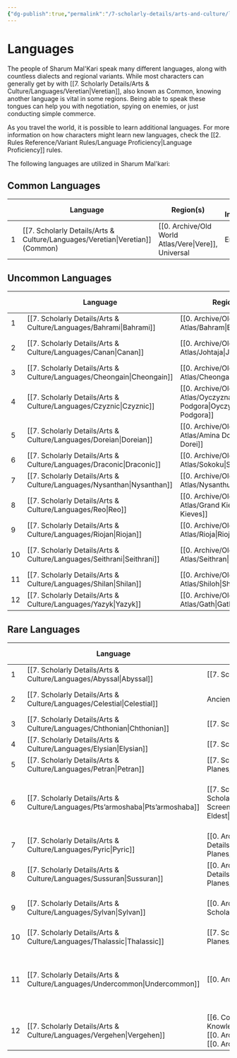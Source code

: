 ```yaml
---
{"dg-publish":true,"permalink":"/7-scholarly-details/arts-and-culture/languages/languages/","noteIcon":""}
---
```


# Languages

The people of Sharum Mal'Kari speak many different languages, along with countless dialects and regional variants. While most characters can generally get by with [[7. Scholarly Details/Arts & Culture/Languages/Veretian\|Veretian]], also known as Common, knowing another language is vital in some regions. Being able to speak these tongues can help you with negotiation, spying on enemies, or just conducting simple commerce. 

As you travel the world, it is possible to learn additional languages. For more information on how characters might learn new languages, check the [[2. Rules Reference/Variant Rules/Language Proficiency\|Language Proficiency]] rules. 

The following languages are utilized in Sharum Mal'kari:

## Common Languages

|     | Language              | Region(s)           | IRL Inspiration |
| --- | --------------------- | ------------------- | --------------- |
| 1   | [[7. Scholarly Details/Arts & Culture/Languages/Veretian\|Veretian]] (Common) | [[0. Archive/Old World Atlas/Vere\|Vere]], Universal | English         |

## Uncommon Languages

|     | Language      | Region(s)            | IRL Inspiration              |
| --- | ------------- | -------------------- | ---------------------------- |
| 1   | [[7. Scholarly Details/Arts & Culture/Languages/Bahrami\|Bahrami]]   | [[0. Archive/Old World Atlas/Bahram\|Bahram]]           | Persian                      |
| 2   | [[7. Scholarly Details/Arts & Culture/Languages/Canan\|Canan]]     | [[0. Archive/Old World Atlas/Johtaja\|Johtaja]]          | Swedish, Danish, Old Norse   |
| 3   | [[7. Scholarly Details/Arts & Culture/Languages/Cheongain\|Cheongain]] | [[0. Archive/Old World Atlas/Cheongai\|Cheongai]]         | Chinese                      |
| 4   | [[7. Scholarly Details/Arts & Culture/Languages/Czyznic\|Czyznic]]   | [[0. Archive/Old World Atlas/Oyczyzna Podgora\|Oyczyzna Podgora]] | Dutch, Polish, Czech         |
| 5   | [[7. Scholarly Details/Arts & Culture/Languages/Doreian\|Doreian]]   | [[0. Archive/Old World Atlas/Amina Dorei\|Amina Dorei]]      | Sudanese, Swahili, Afrikaans |
| 6   | [[7. Scholarly Details/Arts & Culture/Languages/Draconic\|Draconic]]  | [[0. Archive/Old World Atlas/Sokoku\|Sokoku]]           | Japanese                     |
| 7   | [[7. Scholarly Details/Arts & Culture/Languages/Nysanthan\|Nysanthan]] | [[0. Archive/Old World Atlas/Nysanthus\|Nysanthus]]        | Korean                       |
| 8   | [[7. Scholarly Details/Arts & Culture/Languages/Reo\|Reo]]       | [[0. Archive/Old World Atlas/Grand Kieves\|Grand Kieves]]     | Maori                        |
| 9   | [[7. Scholarly Details/Arts & Culture/Languages/Riojan\|Riojan]]    | [[0. Archive/Old World Atlas/Rioja\|Rioja]]            | Italian                      |
| 10  | [[7. Scholarly Details/Arts & Culture/Languages/Seithrani\|Seithrani]] | [[0. Archive/Old World Atlas/Seithran\|Seithran]]         | Serbo-Croatian, Slovenian    |
| 11  | [[7. Scholarly Details/Arts & Culture/Languages/Shilan\|Shilan]]    | [[0. Archive/Old World Atlas/Shiloh\|Shiloh]]           | French                       |
| 12  | [[7. Scholarly Details/Arts & Culture/Languages/Yazyk\|Yazyk]]     | [[0. Archive/Old World Atlas/Gath\|Gath]]             | Russian                      |{ #UncommonLanguages}


## Rare Languages

|     | Language          | Native to                                             | IRL Inspiration                                                  |
| --- | ----------------- | ----------------------------------------------------- | ---------------------------------------------------------------- |
| 1   | [[7. Scholarly Details/Arts & Culture/Languages/Abyssal\|Abyssal]]       | [[7. Scholarly Details/Cosmology/Outer Planes/Tartarus/Tartarus\|Tartarus]]                                          | Arabic, Hebrew                                                   |
| 2   | [[7. Scholarly Details/Arts & Culture/Languages/Celestial\|Celestial]]     | Ancient ruins                                         | Sanskrit, Egyptian hieroglyphs                                   |
| 3   | [[7. Scholarly Details/Arts & Culture/Languages/Chthonian\|Chthonian]]     | [[7. Scholarly Details/Cosmology/Inner Planes/Erebus/Erebus\|Erebus]]                                            | Greek                                                            |
| 4   | [[7. Scholarly Details/Arts & Culture/Languages/Elysian\|Elysian]]       | [[7. Scholarly Details/Cosmology/Outer Planes/Elysium/Elysium\|Elysium]]                                           | Arabic, Hebrew                                                   |
| 5   | [[7. Scholarly Details/Arts & Culture/Languages/Petran\|Petran]]        | [[7. Scholarly Details/Cosmology/Inner Planes/Elemental Planes/Forterra/Forterra\|Forterra]]                                          | Hungarian                                                        |
| 6   | [[7. Scholarly Details/Arts & Culture/Languages/Pts’armoshaba\|Pts’armoshaba]] | [[7. Scholarly Details/Cosmology/Inner Planes/The Fade\|The Fade]], [[7. Scholarly Details/Metaphysics/Mortality & Death/Unsent\|Unsent]], [[_. GM Screen/!Scratch Notes/Construction Zone/WIP Entities/The Eldest/The Eldest\|The Eldest]]              | Georgian script, discordant whispers, <br>eldritch synesthesia   |
| 7   | [[7. Scholarly Details/Arts & Culture/Languages/Pyric\|Pyric]]         | [[0. Archive/Old World Atlas/Falkor\|Falkor]], [[7. Scholarly Details/Cosmology/Inner Planes/Elemental Planes/Cinastino/Cinastino\|Cinastino]]                             | Turkish                                                          |
| 8   | [[7. Scholarly Details/Arts & Culture/Languages/Sussuran\|Sussuran]]      | [[0. Archive/Old World Atlas/Ektal'palli\|Ektal'palli]], [[7. Scholarly Details/Cosmology/Inner Planes/Elemental Planes/Ventania/Ventania\|Ventania]]                         | Quechua                                                          |
| 9   | [[7. Scholarly Details/Arts & Culture/Languages/Sylvan\|Sylvan]]        | [[0. Archive/Old World Atlas/United Altos Isles\|United Altos Isles]], [[7. Scholarly Details/Cosmology/Inner Planes/Arcadia/Arcadia\|Arcadia]]                   | Spanish, Portuguese, Gaelic, Old English                         |
| 10  | [[7. Scholarly Details/Arts & Culture/Languages/Thalassic\|Thalassic]]     | [[7. Scholarly Details/Cosmology/Inner Planes/Elemental Planes/Piacqua/Piacqua\|Piacqua]]                                           | Galatian, Catalan                                                |
| 11  | [[7. Scholarly Details/Arts & Culture/Languages/Undercommon\|Undercommon]]   | [[0. Archive/Old World Atlas/Zarthura\|Zarthura]]                                          | German, Romanian, Latin, Greek,<br>general fantasy elf languages |
| 12  | [[7. Scholarly Details/Arts & Culture/Languages/Vergehen\|Vergehen]]      | [[6. Common Knowledge/Demographics/Ancestries/Darkspawn/Darkspawn\|Darkspawn]], [[0. Archive/Old World Atlas/Ansteigen\|Ansteigen]],<br>[[0. Archive/Old World Atlas/Oyczyzna Podgora\|Oyczyzna Podgora]] | German                                                           |{ #RareLanguages}


